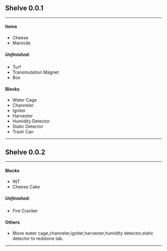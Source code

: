 ## Shelve 0.0.1
****
#### Items
- Cheese
- Marinide
##### Unfinished:
- Turf
- Transmutation Magnet
- Box
#### Blocks
- Water Cage
- Channeler
- Igniter
- Harvester
- Humidity Detector
- Static Detector
- Trash Can
****
## Shelve 0.0.2
****
#### Blocks
- INT
- Cheese Cake
##### Unfinished:
- Fire Cracker
#### Others
- Move water cage,channeler,igniter,harvester,humidity detector,static detector to redstone tab.
****

